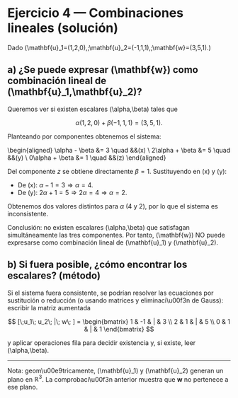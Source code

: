 # Ejercicio 4 — Combinaciones lineales (solución)

Dado \(\mathbf{u}\_1=(1,2,0),\;\mathbf{u}\_2=(-1,1,1),\;\mathbf{w}=(3,5,1).\)

## a) ¿Se puede expresar \(\mathbf{w}\) como combinación lineal de \(\mathbf{u}\_1,\mathbf{u}\_2\)?

Queremos ver si existen escalares \(\alpha,\beta\) tales que

$$
\alpha(1,2,0)+\beta(-1,1,1) = (3,5,1).
$$

Planteando por componentes obtenemos el sistema:

\\begin{aligned}
\\alpha - \\beta &= 3 \\quad &&(x) \\
2\\alpha + \\beta &= 5 \\quad &&(y) \\
0\\alpha + \\beta &= 1 \\quad &&(z)
\\end{aligned}

Del componente $z$ se obtiene directamente $\beta=1$.
Sustituyendo en (x) y (y):

- De (x): $\alpha - 1 = 3 \Rightarrow \alpha = 4$.
- De (y): $2\alpha + 1 = 5 \Rightarrow 2\alpha = 4 \Rightarrow \alpha = 2$.

Obtenemos dos valores distintos para $\alpha$ (4 y 2), por lo que el sistema es inconsistente.

Conclusión: no existen escalares \(\alpha,\beta\) que satisfagan simultáneamente las tres componentes. Por tanto, \(\mathbf{w}\) NO puede expresarse como combinación lineal de \(\mathbf{u}\_1\) y \(\mathbf{u}\_2\).

## b) Si fuera posible, ¿cómo encontrar los escalares? (método)

Si el sistema fuera consistente, se podrían resolver las ecuaciones por sustitución o reducción (o usando matrices y eliminaci\u00f3n de Gauss): escribir la matriz aumentada

$$
[\;u_1\; u_2\; |\; w\; ] = \begin{bmatrix}
1 & -1 & | & 3 \\
2 & 1 & | & 5 \\
0 & 1 & | & 1
\end{bmatrix}
$$

y aplicar operaciones fila para decidir existencia y, si existe, leer \(\alpha,\beta\).

---

Nota: geom\u00e9tricamente, \(\mathbf{u}\_1\) y \(\mathbf{u}\_2\) generan un plano en $\mathbb{R}^3$. La comprobaci\u00f3n anterior muestra que $\mathbf{w}$ no pertenece a ese plano.
